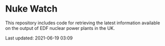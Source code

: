 # Nuke Watch

This repository includes code for retrieving the latest information available on the output of EDF nuclear power plants in the UK.

Last updated: 2021-06-19 03:09